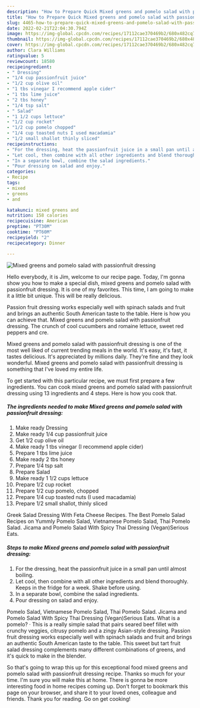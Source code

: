 ```yaml
---
description: "How to Prepare Quick Mixed greens and pomelo salad with passionfruit dressing"
title: "How to Prepare Quick Mixed greens and pomelo salad with passionfruit dressing"
slug: 4465-how-to-prepare-quick-mixed-greens-and-pomelo-salad-with-passionfruit-dressing
date: 2022-02-21T22:04:30.794Z
image: https://img-global.cpcdn.com/recipes/17112cae370469b2/680x482cq70/mixed-greens-and-pomelo-salad-with-passionfruit-dressing-recipe-main-photo.jpg
thumbnail: https://img-global.cpcdn.com/recipes/17112cae370469b2/680x482cq70/mixed-greens-and-pomelo-salad-with-passionfruit-dressing-recipe-main-photo.jpg
cover: https://img-global.cpcdn.com/recipes/17112cae370469b2/680x482cq70/mixed-greens-and-pomelo-salad-with-passionfruit-dressing-recipe-main-photo.jpg
author: Clara Williams
ratingvalue: 5
reviewcount: 18580
recipeingredient:
- " Dressing"
- "1/4 cup passionfruit juice"
- "1/2 cup olive oil"
- "1 tbs vinegar I recommend apple cider"
- "1 tbs lime juice"
- "2 tbs honey"
- "1/4 tsp salt"
- " Salad"
- "1 1/2 cups lettuce"
- "1/2 cup rocket"
- "1/2 cup pomelo chopped"
- "1/4 cup toasted nuts I used macadamia"
- "1/2 small shallot thinly sliced"
recipeinstructions:
- "For the dressing, heat the passionfruit juice in a small pan until almost boiling."
- "Let cool, then combine with all other ingredients and blend thoroughly. Keeps in the fridge for a week. Shake before using."
- "In a separate bowl, combine the salad ingredients."
- "Pour dressing on salad and enjoy."
categories:
- Recipe
tags:
- mixed
- greens
- and

katakunci: mixed greens and 
nutrition: 158 calories
recipecuisine: American
preptime: "PT30M"
cooktime: "PT60M"
recipeyield: "2"
recipecategory: Dinner

---
```



![Mixed greens and pomelo salad with passionfruit dressing](https://img-global.cpcdn.com/recipes/17112cae370469b2/680x482cq70/mixed-greens-and-pomelo-salad-with-passionfruit-dressing-recipe-main-photo.jpg)

Hello everybody, it is Jim, welcome to our recipe page. Today, I'm gonna show you how to make a special dish, mixed greens and pomelo salad with passionfruit dressing. It is one of my favorites. This time, I am going to make it a little bit unique. This will be really delicious.

Passion fruit dressing works especially well with spinach salads and fruit and brings an authentic South American taste to the table. Here is how you can achieve that. Mixed greens and pomelo salad with passionfruit dressing. The crunch of cool cucumbers and romaine lettuce, sweet red peppers and cre.

Mixed greens and pomelo salad with passionfruit dressing is one of the most well liked of current trending meals in the world. It's easy, it's fast, it tastes delicious. It's appreciated by millions daily. They're fine and they look wonderful. Mixed greens and pomelo salad with passionfruit dressing is something that I've loved my entire life.


To get started with this particular recipe, we must first prepare a few ingredients. You can cook mixed greens and pomelo salad with passionfruit dressing using 13 ingredients and 4 steps. Here is how you cook that.

<!--inarticleads1-->

##### The ingredients needed to make Mixed greens and pomelo salad with passionfruit dressing:

1. Make ready  Dressing
1. Make ready 1/4 cup passionfruit juice
1. Get 1/2 cup olive oil
1. Make ready 1 tbs vinegar (I recommend apple cider)
1. Prepare 1 tbs lime juice
1. Make ready 2 tbs honey
1. Prepare 1/4 tsp salt
1. Prepare  Salad
1. Make ready 1 1/2 cups lettuce
1. Prepare 1/2 cup rocket
1. Prepare 1/2 cup pomelo, chopped
1. Prepare 1/4 cup toasted nuts (I used macadamia)
1. Prepare 1/2 small shallot, thinly sliced


Greek Salad Dressing With Feta Cheese Recipes. The Best Pomelo Salad Recipes on Yummly Pomelo Salad, Vietnamese Pomelo Salad, Thai Pomelo Salad. Jicama and Pomelo Salad With Spicy Thai Dressing (Vegan)Serious Eats. 

<!--inarticleads2-->

##### Steps to make Mixed greens and pomelo salad with passionfruit dressing:

1. For the dressing, heat the passionfruit juice in a small pan until almost boiling.
1. Let cool, then combine with all other ingredients and blend thoroughly. Keeps in the fridge for a week. Shake before using.
1. In a separate bowl, combine the salad ingredients.
1. Pour dressing on salad and enjoy.


Pomelo Salad, Vietnamese Pomelo Salad, Thai Pomelo Salad. Jicama and Pomelo Salad With Spicy Thai Dressing (Vegan)Serious Eats. What is a pomelo? · This is a really simple salad that pairs seared beef fillet with crunchy veggies, citrusy pomelo and a zingy Asian-style dressing. Passion fruit dressing works especially well with spinach salads and fruit and brings an authentic South American taste to the table. This sweet but tart fruit salad dressing complements many different combinations of greens, and it&#39;s quick to make in the blender. 

So that's going to wrap this up for this exceptional food mixed greens and pomelo salad with passionfruit dressing recipe. Thanks so much for your time. I'm sure you will make this at home. There is gonna be more interesting food in home recipes coming up. Don't forget to bookmark this page on your browser, and share it to your loved ones, colleague and friends. Thank you for reading. Go on get cooking!
